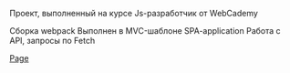 Проект, выполненный на курсе Js-разработчик от WebCademy

Сборка webpack 
Выполнен в MVC-шаблоне
SPA-application
Работа с API, запросы по Fetch

[Page](https://andrew28092002.github.io/house-shop/)
